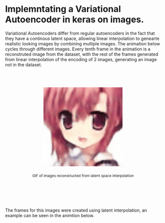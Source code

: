 # Implemntating a Variational Autoencoder in keras on images.

Variational Autoencoders differ from regular autoencoders in the fact that they have a continous latent space, allowing linear interpolation to genearte realistic looking images by combining multiple images. The animation below cycles through different images. Every tenth frame in the animation is a reconstruted image from the dataset, with the rest of the frames generated from linear interpolation of the encoding of 2 images, generating an image not in the dataset.
<br><br><br><br>
<p align="center">
  <img width="256" height="256" src="https://github.com/Yasaswi124/AnimeVAE/blob/main/visualizations/faces_loop.gif">
</p>
<p align="center">
  <sub> GIF of images reconstructed from latent space interpolation</sub>
</p>
<br><br><br><br>

The frames for this images were created using latent interpolation, an example can be seen in the animtion below.
